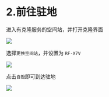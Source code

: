 # 2.前往驻地

进入有克隆服务的空间站，并打开克隆界面

![](https://github.com/YunYuyuko/Fored/tree/8d1cf07bcc7d93b307afa258f4bd500fa6959b9f/.gitbook/assets/0%20%281%29.png)

选择`更换空间站`，并设置为 `RF-X7V`

![](https://github.com/YunYuyuko/Fored/tree/8d1cf07bcc7d93b307afa258f4bd500fa6959b9f/.gitbook/assets/0-1-.png)

点击`自毁`即可到达驻地

![](https://github.com/YunYuyuko/Fored/tree/8d1cf07bcc7d93b307afa258f4bd500fa6959b9f/.gitbook/assets/snipaste_2020-10-05_18-28-25.png)

